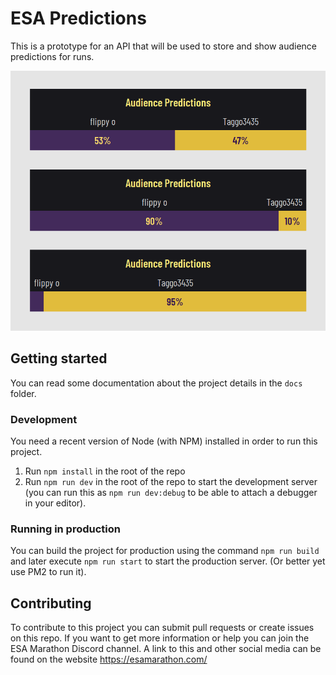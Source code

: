 # ESA Predictions

This is a prototype for an API that will be used to store and show audience predictions for runs.

![screenshot of predictions UI](./examples/percentage-bar/images/screenshot.png 'Example UI')

## Getting started

You can read some documentation about the project details in the `docs` folder.

### Development

You need a recent version of Node (with NPM) installed in order to run this project.

1. Run `npm install` in the root of the repo
2. Run `npm run dev` in the root of the repo to start the development server (you can run this as `npm run dev:debug` to be able to attach a debugger in your editor).

### Running in production

You can build the project for production using the command `npm run build` and later execute `npm run start` to start the production server. (Or better yet use PM2 to run it).

## Contributing

To contribute to this project you can submit pull requests or create issues on this repo. If you want to get more information or help you can join the ESA Marathon Discord channel. A link to this and other social media can be found on the website https://esamarathon.com/
